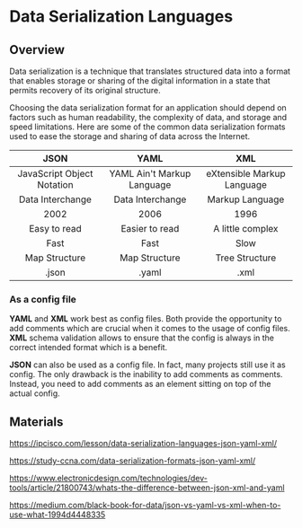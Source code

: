 # Data Serialization Languages

## Overview

Data serialization is a technique that translates structured data into a format that enables storage or sharing of the
digital information in a state that permits recovery of its original structure.

Choosing the data serialization format for an application should depend on factors such as human readability, the
complexity of data, and storage and speed limitations. Here are some of the common data serialization formats used to
ease the storage and sharing of data across the Internet.

|            JSON            |            YAML            |            XML             |
|:--------------------------:|:--------------------------:|:--------------------------:|
| JavaScript Object Notation | YAML Ain't Markup Language | eXtensible Markup Language | 
|      Data Interchange      |      Data Interchange      |      Markup Language       |
|            2002            |            2006            |            1996            |
|        Easy to read        |       Easier to read       |      A little complex      |
|            Fast            |            Fast            |            Slow            |
|       Map Structure        |       Map Structure        |       Tree Structure       |
|           .json            |           .yaml            |            .xml            |

### As a config file
**YAML** and **XML** work best as config files. Both provide the opportunity to add comments which are crucial when it
comes to the usage of config files. **XML** schema validation allows to ensure that the config is always in the correct
intended format which is a benefit.

**JSON** can also be used as a config file. In fact, many projects still use it as config. The only drawback is the
inability to add comments as comments. Instead, you need to add comments as an element sitting on top of the actual config.

## Materials
<https://ipcisco.com/lesson/data-serialization-languages-json-yaml-xml/>

<https://study-ccna.com/data-serialization-formats-json-yaml-xml/>

<https://www.electronicdesign.com/technologies/dev-tools/article/21800743/whats-the-difference-between-json-xml-and-yaml>

<https://medium.com/black-book-for-data/json-vs-yaml-vs-xml-when-to-use-what-1994d4448335>
###
